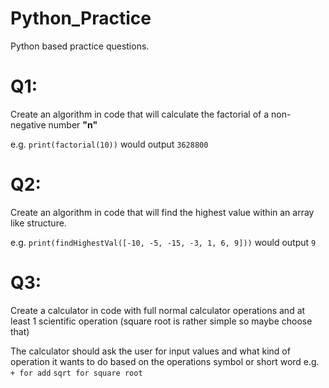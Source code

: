 # Python_Practice
Python based practice questions.

# Q1:
Create an algorithm in code that will calculate the factorial of a non-negative number **"n"** 

e.g. `print(factorial(10))` would output `3628800`


# Q2:
Create an algorithm in code that will find the highest value within an array like structure.

e.g. `print(findHighestVal([-10, -5, -15, -3, 1, 6, 9]))` would output `9`


# Q3:
Create a calculator in code with full normal calculator operations and at least 1 scientific operation (square root is rather simple so maybe choose that)

The calculator should ask the user for input values and what kind of operation it wants to do based on the operations symbol or short word e.g. `+ for add` `sqrt for square root`
